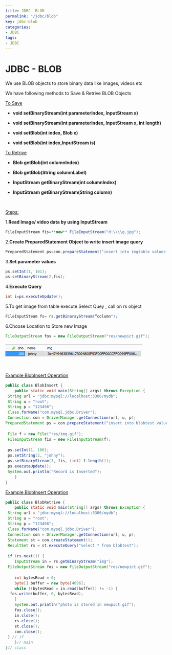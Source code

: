 ```yaml
---
title: JDBC- BLOB
permalink: "/jdbc/blob"
key: jdbc-blob
categories:
- JDBC
tags:
- JDBC
---
```


JDBC - BLOB 
=======

We use BLOB objects to store binary data like images, videos etc

We have following methods to Save & Retrive BLOB Objects

<u>To Save</u>

-   **void setBinaryStream(int parameterIndex, InputStream x)**

-   **void setBinaryStream(int parameterIndex, InputStream x, int length)**

-   **void setBlob(int index, Blob x)**

-   **void setBlob(int index,InputStream is)**

<u>To Retrive</u>

-   **Blob getBlob(int columnIndex)**

-   **Blob getBlob(String columnLabel)**

-   **InputStream getBinaryStream(int columnIndex)**

-   **InputStream getBinaryStream(String column)**

<BR>

<u>Steps:</u>

1.**Read Image/ video data by using InputStream**
```java
FileInputStream fis=**new** FileInputStream("d:\\\\g.jpg");
```


2.**Create PreparedStatement Object to write insert image query**
```java
PreparedStatement ps=con.prepareStatement("insert into imgtable values(?,?)");
```


3.**Set parameter values**
```java
ps.setInt(1, 101);
ps.setBinaryStream(2,fis);
```

4.**Execute Query**
```java
int i=ps.executeUpdate();
```


5.To get image from table execute Select Quey , call on rs object
```java
FileInputSteam fs= rs.getBinarayStream(“column");
```


6.Choose Location to Store new Image
```java
FileOutputStream fos = new FileOutputStream("res/newpict.gif");
```
![](media/19498de04dc307f62251f1d9ffad8d67.png)

<br>

<u>Example BlobInsert Operation</u>
```java
public class BlobInsert {
	public static void main(String[] args) throws Exception {
 String url = "jdbc:mysql://localhost:3306/mydb";
 String u = "root";
 String p = "123456";
 Class.forName("com.mysql.jdbc.Driver");
 Connection con = DriverManager.getConnection(url, u, p);
PreparedStatement ps = con.prepareStatement("insert into blobtest values(?,?,?)");

 File f = new File("res/img.gif");
 FileInputStream fis = new FileInputStream(f);

 ps.setInt(1, 100);
 ps.setString(2, "johny");
 ps.setBinaryStream(3, fis, (int) f.length());
 ps.executeUpdate();
 System.out.println("Record is Inserted");
	}
}
```



<u>Example BlobInsert Operation</u>

```java
public class BlobRetrive {
	public static void main(String[] args) throws Exception {
 String url = "jdbc:mysql://localhost:3306/mydb";
 String u = "root";
 String p = "123456";
 Class.forName("com.mysql.jdbc.Driver");
 Connection con = DriverManager.getConnection(url, u, p);
 Statement st = con.createStatement();
 ResultSet rs = st.executeQuery("select * from blobtest");

 if (rs.next()) {
 	InputStream in = rs.getBinaryStream("img");
 FileOutputStream fos = new FileOutputStream("res/newpict.gif");

 	int bytesRead = 0;
 	byte[] buffer = new byte[4096];
 	while ((bytesRead = in.read(buffer)) != -1) {
  fos.write(buffer, 0, bytesRead);
 	}
 	System.out.println("photo is stored in newpict.gif");
 	fos.close();
 	in.close();
 	rs.close();
 	st.close();
 	con.close();
 } // if
	}// main
}// class
```
